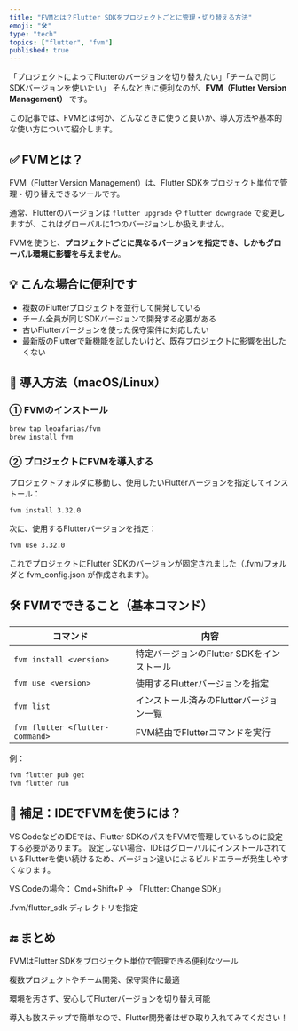 ```yaml
---
title: "FVMとは？Flutter SDKをプロジェクトごとに管理・切り替える方法"
emoji: "🛠️"
type: "tech"
topics: ["flutter", "fvm"]
published: true
---
```


「プロジェクトによってFlutterのバージョンを切り替えたい」「チームで同じSDKバージョンを使いたい」
そんなときに便利なのが、**FVM（Flutter Version Management）** です。

この記事では、FVMとは何か、どんなときに使うと良いか、導入方法や基本的な使い方について紹介します。

## ✅ FVMとは？

FVM（Flutter Version Management）は、Flutter SDKをプロジェクト単位で管理・切り替えできるツールです。

通常、Flutterのバージョンは `flutter upgrade` や `flutter downgrade` で変更しますが、これはグローバルに1つのバージョンしか扱えません。

FVMを使うと、**プロジェクトごとに異なるバージョンを指定でき、しかもグローバル環境に影響を与えません**。

## 💡 こんな場合に便利です

- 複数のFlutterプロジェクトを並行して開発している
- チーム全員が同じSDKバージョンで開発する必要がある
- 古いFlutterバージョンを使った保守案件に対応したい
- 最新版のFlutterで新機能を試したいけど、既存プロジェクトに影響を出したくない

## 🚀 導入方法（macOS/Linux）

### ① FVMのインストール

```bash
brew tap leoafarias/fvm
brew install fvm
```

### ② プロジェクトにFVMを導入する
プロジェクトフォルダに移動し、使用したいFlutterバージョンを指定してインストール：

```bash
fvm install 3.32.0
```
次に、使用するFlutterバージョンを指定：

```bash
fvm use 3.32.0
```
これでプロジェクトにFlutter SDKのバージョンが固定されました（.fvm/フォルダと fvm_config.json が作成されます）。

## 🛠️ FVMでできること（基本コマンド）
| コマンド                          | 内容                                      |
|----------------------------------|-------------------------------------------|
| `fvm install <version>`         | 特定バージョンのFlutter SDKをインストール |
| `fvm use <version>`             | 使用するFlutterバージョンを指定           |
| `fvm list`                      | インストール済みのFlutterバージョン一覧   |
| `fvm flutter <flutter-command>` | FVM経由でFlutterコマンドを実行            |

例：
```bash
fvm flutter pub get
fvm flutter run
```

## 🧠 補足：IDEでFVMを使うには？
VS CodeなどのIDEでは、Flutter SDKのパスをFVMで管理しているものに設定する必要があります。
設定しない場合、IDEはグローバルにインストールされているFlutterを使い続けるため、バージョン違いによるビルドエラーが発生しやすくなります。

VS Codeの場合：
Cmd+Shift+P → 「Flutter: Change SDK」

.fvm/flutter_sdk ディレクトリを指定

## 🔚 まとめ
FVMはFlutter SDKをプロジェクト単位で管理できる便利なツール

複数プロジェクトやチーム開発、保守案件に最適

環境を汚さず、安心してFlutterバージョンを切り替え可能

導入も数ステップで簡単なので、Flutter開発者はぜひ取り入れてみてください！

